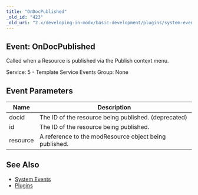 ```yaml
---
title: "OnDocPublished"
_old_id: "423"
_old_uri: "2.x/developing-in-modx/basic-development/plugins/system-events/ondocpublished"
---
```


## Event: OnDocPublished

Called when a Resource is published via the Publish context menu.

Service: 5 - Template Service Events 
Group: None

## Event Parameters

| Name | Description |
|------|-------------|
| docid | The ID of the resource being published. (deprecated) |
| id | The ID of the resource being published. |
| resource | A reference to the modResource object being published. |

## See Also

- [System Events](developing-in-modx/basic-development/plugins/system-events "System Events")
- [Plugins](developing-in-modx/basic-development/plugins "Plugins")